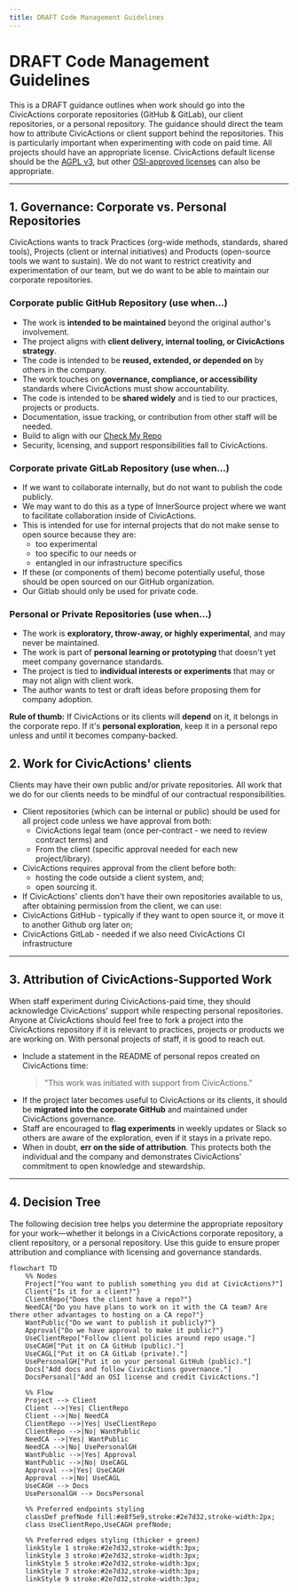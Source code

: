 ```yaml
---
title: DRAFT Code Management Guidelines
---
```


# DRAFT Code Management Guidelines

This is a DRAFT guidance outlines when work should go into the CivicActions corporate repositories (GitHub & GitLab), our client repositories, or a personal repository. The guidance should direct the team how to attribute CivicActions or client support behind the repositories. This is particularly important when experimenting with code on paid time. All projects should have an appropriate license. CivicActions default license should be the [AGPL v3](https://opensource.org/license/agpl-v3), but other [OSI-approved licenses](https://opensource.org/licenses) can also be appropriate.

---

## 1. Governance: Corporate vs. Personal Repositories

CivicActions wants to track Practices (org-wide methods, standards, shared tools), Projects (client or internal initiatives) and Products (open-source tools we want to sustain). We do not want to restrict creativity and experimentation of our team, but we do want to be able to maintain our corporate repositories.

### Corporate public GitHub Repository (use when…)

- The work is **intended to be maintained** beyond the original author's involvement.
- The project aligns with **client delivery, internal tooling, or CivicActions strategy**.
- The code is intended to be **reused, extended, or depended on** by others in the company.
- The work touches on **governance, compliance, or accessibility** standards where CivicActions must show accountability.
- The code is intended to be **shared widely** and is tied to our practices, projects or products.
- Documentation, issue tracking, or contribution from other staff will be needed.
- Build to align with our [Check My Repo](https://github.com/CivicActions/check-my-repo)
- Security, licensing, and support responsibilities fall to CivicActions.

### Corporate private GitLab Repository (use when…)

- If we want to collaborate internally, but do not want to publish the code publicly.
- We may want to do this as a type of InnerSource project where we want to facilitate collaboration inside of CivicActions.
- This is intended for use for internal projects that do not make sense to open source because they are:
    - too experimental
    - too specific to our needs or
    - entangled in our infrastructure specifics
- If these (or components of them) become potentially useful, those should be open sourced on our GitHub organization.
- Our Gitlab should only be used for private code.

### Personal or Private Repositories (use when…)

- The work is **exploratory, throw-away, or highly experimental**, and may never be maintained.
- The work is part of **personal learning or prototyping** that doesn't yet meet company governance standards.
- The project is tied to **individual interests or experiments** that may or may not align with client work.
- The author wants to test or draft ideas before proposing them for company adoption.

**Rule of thumb:** If CivicActions or its clients will **depend** on it, it belongs in the corporate repo. If it's **personal exploration**, keep it in a personal repo unless and until it becomes company-backed.

## 2. Work for CivicActions' clients

Clients may have their own public and/or private repositories. All work that we do for our clients needs to be mindful of our contractual responsibilities.

- Client repositories (which can be internal or public) should be used for all project code unless we have approval from both:
    - CivicActions legal team (once per-contract - we need to review contract terms) and
    - From the client (specific approval needed for each new project/library).
- CivicActions requires approval from the client before both:
    - hosting the code outside a client system, and;
    - open sourcing it.
- If CivicActions' clients don't have their own repositories available to us, after obtaining permission from the client, we can use:
- CivicActions GitHub - typically if they want to open source it, or move it to another Github org later on;
- CivicActions GitLab - needed if we also need CivicActions CI infrastructure

---

## 3. Attribution of CivicActions-Supported Work

When staff experiment during CivicActions-paid time, they should acknowledge CivicActions' support while respecting personal repositories. Anyone at CivicActions should feel free to fork a project into the CivicActions repository if it is relevant to practices, projects or products we are working on. With personal projects of staff, it is good to reach out.

- Include a statement in the README of personal repos created on CivicActions time:
    > "This work was initiated with support from CivicActions."
- If the project later becomes useful to CivicActions or its clients, it should be **migrated into the corporate GitHub** and maintained under CivicActions governance.
- Staff are encouraged to **flag experiments** in weekly updates or Slack so others are aware of the exploration, even if it stays in a private repo.
- When in doubt, **err on the side of attribution**. This protects both the individual and the company and demonstrates CivicActions' commitment to open knowledge and stewardship.

---

## 4. Decision Tree

The following decision tree helps you determine the appropriate repository for your work—whether it belongs in a CivicActions corporate repository, a client repository, or a personal repository. Use this guide to ensure proper attribution and compliance with licensing and governance standards.

```mermaid
flowchart TD
    %% Nodes
    Project["You want to publish something you did at CivicActions?"]
    Client{"Is it for a client?"}
    ClientRepo{"Does the client have a repo?"}
    NeedCA{"Do you have plans to work on it with the CA team? Are there other advantages to hosting on a CA repo?"}
    WantPublic{"Do we want to publish it publicly?"}
    Approval{"Do we have approval to make it public?"}
    UseClientRepo["Follow client policies around repo usage."]
    UseCAGH["Put it on CA GitHub (public)."]
    UseCAGL["Put it on CA GitLab (private)."]
    UsePersonalGH["Put it on your personal GitHub (public)."]
    Docs["Add docs and follow CivicActions governance."]
    DocsPersonal["Add an OSI license and credit CivicActions."]

    %% Flow
    Project --> Client
    Client -->|Yes| ClientRepo
    Client -->|No| NeedCA
    ClientRepo -->|Yes| UseClientRepo
    ClientRepo -->|No| WantPublic
    NeedCA -->|Yes| WantPublic
    NeedCA -->|No| UsePersonalGH
    WantPublic -->|Yes| Approval
    WantPublic -->|No| UseCAGL
    Approval -->|Yes| UseCAGH
    Approval -->|No| UseCAGL
    UseCAGH --> Docs
    UsePersonalGH --> DocsPersonal

    %% Preferred endpoints styling
    classDef prefNode fill:#e8f5e9,stroke:#2e7d32,stroke-width:2px;
    class UseClientRepo,UseCAGH prefNode;

    %% Preferred edges styling (thicker + green)
    linkStyle 1 stroke:#2e7d32,stroke-width:3px;
    linkStyle 3 stroke:#2e7d32,stroke-width:3px;
    linkStyle 5 stroke:#2e7d32,stroke-width:3px;
    linkStyle 7 stroke:#2e7d32,stroke-width:3px;
    linkStyle 9 stroke:#2e7d32,stroke-width:3px;

```
